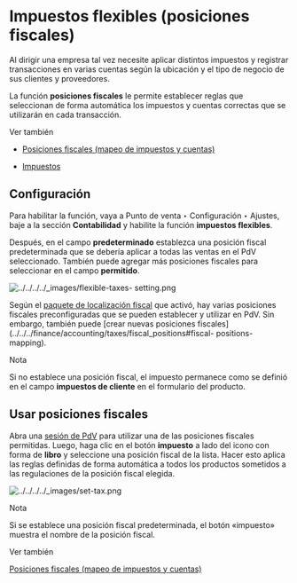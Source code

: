 # Impuestos flexibles (posiciones fiscales)

Al dirigir una empresa tal vez necesite aplicar distintos impuestos y
registrar transacciones en varias cuentas según la ubicación y el tipo de
negocio de sus clientes y proveedores.

La función **posiciones fiscales** le permite establecer reglas que
seleccionan de forma automática los impuestos y cuentas correctas que se
utilizarán en cada transacción.

<div class="alert alert-secondary">
<p class="alert-title">
Ver también</p><ul>
<li><p><a href="../../../finance/accounting/taxes/fiscal_positions">Posiciones fiscales (mapeo de impuestos y cuentas)</a></p></li>
<li><p><a href="../../../finance/accounting/taxes">Impuestos</a></p></li>
</ul>
</div>

## Configuración

Para habilitar la función, vaya a Punto de venta ‣ Configuración ‣ Ajustes,
baje a la sección **Contabilidad** y habilite la función **impuestos
flexibles**.

Después, en el campo **predeterminado** establezca una posición fiscal
predeterminada que se debería aplicar a todas las ventas en el PdV
seleccionado. También puede agregar más posiciones fiscales para seleccionar
en el campo **permitido**.

![../../../../_images/flexible-taxes-
setting.png](../../../../_images/flexible-taxes-setting.png)

Según el [paquete de localización
fiscal](../../../finance/fiscal_localizations) que activó, hay varias
posiciones fiscales preconfiguradas que se pueden establecer y utilizar en
PdV. Sin embargo, también puede [crear nuevas posiciones
fiscales](../../../finance/accounting/taxes/fiscal_positions#fiscal-
positions-mapping).

<div class="alert alert-primary">
<p class="alert-title">
Nota</p><p>Si no establece una posición fiscal, el impuesto permanece como se definió en el campo <b>impuestos de cliente</b> en el formulario del producto.</p>
</div>

## Usar posiciones fiscales

Abra una [sesión de PdV](../../point_of_sale#pos-session-start) para
utilizar una de las posiciones fiscales permitidas. Luego, haga clic en el
botón **impuesto** a lado del icono con forma de **libro** y seleccione una
posición fiscal de la lista. Hacer esto aplica las reglas definidas de forma
automática a todos los productos sometidos a las regulaciones de la posición
fiscal elegida.

![../../../../_images/set-tax.png](../../../../_images/set-tax.png)
<div class="alert alert-primary">
<p class="alert-title">
Nota</p><p>Si se establece una posición fiscal predeterminada, el botón «impuesto» muestra el nombre de la posición fiscal.</p>
</div> <div class="alert alert-secondary">
<p class="alert-title">
Ver también</p><p><a href="../../../finance/accounting/taxes/fiscal_positions">Posiciones fiscales (mapeo de impuestos y cuentas)</a></p>
</div>

